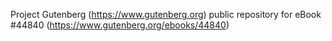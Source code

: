 Project Gutenberg (https://www.gutenberg.org) public repository for eBook #44840 (https://www.gutenberg.org/ebooks/44840)
